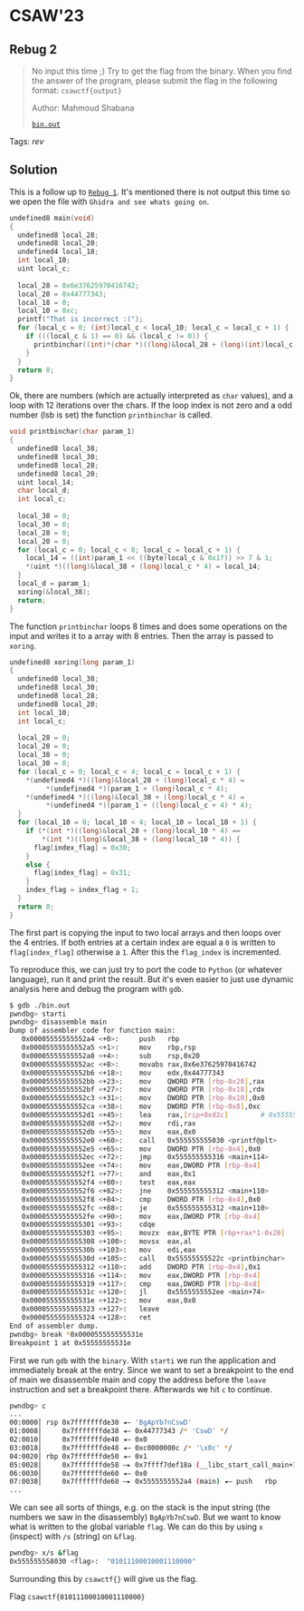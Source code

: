 # CSAW'23

## Rebug 2

> 
> No input this time ;) Try to get the flag from the binary. When you find the answer of the program, please submit the flag in the following format: `csawctf{output}`
>
>  Author: Mahmoud Shabana
>
> [`bin.out`](bin.out)

Tags: _rev_

## Solution
This is a follow up to [`Rebug 1`](../rebug_1/README.md). It's mentioned there is not output this time so we open the file with `Ghidra and see whats going on`.

```c
undefined8 main(void)
{
  undefined8 local_28;
  undefined8 local_20;
  undefined4 local_18;
  int local_10;
  uint local_c;
  
  local_28 = 0x6e37625970416742;
  local_20 = 0x44777343;
  local_18 = 0;
  local_10 = 0xc;
  printf("That is incorrect :(");
  for (local_c = 0; (int)local_c < local_10; local_c = local_c + 1) {
    if (((local_c & 1) == 0) && (local_c != 0)) {
      printbinchar((int)*(char *)((long)&local_28 + (long)(int)local_c));
    }
  }
  return 0;
}
```

Ok, there are numbers (which are actually interpreted as `char` values), and a loop with 12 iterations over the chars. If the loop index is not zero and a odd number (lsb is set) the function `printbinchar` is called.

```c
void printbinchar(char param_1)
{
  undefined8 local_38;
  undefined8 local_30;
  undefined8 local_28;
  undefined8 local_20;
  uint local_14;
  char local_d;
  int local_c;
  
  local_38 = 0;
  local_30 = 0;
  local_28 = 0;
  local_20 = 0;
  for (local_c = 0; local_c < 8; local_c = local_c + 1) {
    local_14 = ((int)param_1 << ((byte)local_c & 0x1f)) >> 7 & 1;
    *(uint *)((long)&local_38 + (long)local_c * 4) = local_14;
  }
  local_d = param_1;
  xoring(&local_38);
  return;
}
```

The function `printbinchar` loops 8 times and does some operations on the input and writes it to a array with 8 entries. Then the array is passed to `xoring`.

```c
undefined8 xoring(long param_1)
{
  undefined8 local_38;
  undefined8 local_30;
  undefined8 local_28;
  undefined8 local_20;
  int local_10;
  int local_c;
  
  local_28 = 0;
  local_20 = 0;
  local_38 = 0;
  local_30 = 0;
  for (local_c = 0; local_c < 4; local_c = local_c + 1) {
    *(undefined4 *)((long)&local_28 + (long)local_c * 4) =
         *(undefined4 *)(param_1 + (long)local_c * 4);
    *(undefined4 *)((long)&local_38 + (long)local_c * 4) =
         *(undefined4 *)(param_1 + ((long)local_c + 4) * 4);
  }
  for (local_10 = 0; local_10 < 4; local_10 = local_10 + 1) {
    if (*(int *)((long)&local_28 + (long)local_10 * 4) ==
        *(int *)((long)&local_38 + (long)local_10 * 4)) {
      flag[index_flag] = 0x30;
    }
    else {
      flag[index_flag] = 0x31;
    }
    index_flag = index_flag + 1;
  }
  return 0;
}
```

The first part is copying the input to two local arrays and then loops over the 4 entries. If both entries at a certain index are equal a `0` is written to `flag[index_flag]` otherwise a `1`. After this the `flag_index` is incremented.

To reproduce this, we can just try to port the code to `Python` (or whatever language), run it and print the result. But it's even easier to just use dynamic analysis here and debug the program with `gdb`.

```bash
$ gdb ./bin.out
pwndbg> starti
pwndbg> disassemble main
Dump of assembler code for function main:
   0x00005555555552a4 <+0>:     push   rbp
   0x00005555555552a5 <+1>:     mov    rbp,rsp
   0x00005555555552a8 <+4>:     sub    rsp,0x20
   0x00005555555552ac <+8>:     movabs rax,0x6e37625970416742
   0x00005555555552b6 <+18>:    mov    edx,0x44777343
   0x00005555555552bb <+23>:    mov    QWORD PTR [rbp-0x20],rax
   0x00005555555552bf <+27>:    mov    QWORD PTR [rbp-0x18],rdx
   0x00005555555552c3 <+31>:    mov    DWORD PTR [rbp-0x10],0x0
   0x00005555555552ca <+38>:    mov    DWORD PTR [rbp-0x8],0xc
   0x00005555555552d1 <+45>:    lea    rax,[rip+0xd2c]        # 0x555555556004
   0x00005555555552d8 <+52>:    mov    rdi,rax
   0x00005555555552db <+55>:    mov    eax,0x0
   0x00005555555552e0 <+60>:    call   0x555555555030 <printf@plt>
   0x00005555555552e5 <+65>:    mov    DWORD PTR [rbp-0x4],0x0
   0x00005555555552ec <+72>:    jmp    0x555555555316 <main+114>
   0x00005555555552ee <+74>:    mov    eax,DWORD PTR [rbp-0x4]
   0x00005555555552f1 <+77>:    and    eax,0x1
   0x00005555555552f4 <+80>:    test   eax,eax
   0x00005555555552f6 <+82>:    jne    0x555555555312 <main+110>
   0x00005555555552f8 <+84>:    cmp    DWORD PTR [rbp-0x4],0x0
   0x00005555555552fc <+88>:    je     0x555555555312 <main+110>
   0x00005555555552fe <+90>:    mov    eax,DWORD PTR [rbp-0x4]
   0x0000555555555301 <+93>:    cdqe
   0x0000555555555303 <+95>:    movzx  eax,BYTE PTR [rbp+rax*1-0x20]
   0x0000555555555308 <+100>:   movsx  eax,al
   0x000055555555530b <+103>:   mov    edi,eax
   0x000055555555530d <+105>:   call   0x55555555522c <printbinchar>
   0x0000555555555312 <+110>:   add    DWORD PTR [rbp-0x4],0x1
   0x0000555555555316 <+114>:   mov    eax,DWORD PTR [rbp-0x4]
   0x0000555555555319 <+117>:   cmp    eax,DWORD PTR [rbp-0x8]
   0x000055555555531c <+120>:   jl     0x5555555552ee <main+74>
   0x000055555555531e <+122>:   mov    eax,0x0
   0x0000555555555323 <+127>:   leave
   0x0000555555555324 <+128>:   ret
End of assembler dump.
pwndbg> break *0x000055555555531e
Breakpoint 1 at 0x55555555531e
```

First we run `gdb` with the `binary`. With `starti` we run the application and immediately break at the entry. Since we want to set a breakpoint to the end of main we disassemble main and copy the address before the `leave` instruction and set a breakpoint there. Afterwards we hit `c` to continue.

```bash
pwndbg> c
...
00:0000│ rsp 0x7fffffffde30 ◂— 'BgApYb7nCswD'
01:0008│     0x7fffffffde38 ◂— 0x44777343 /* 'CswD' */
02:0010│     0x7fffffffde40 ◂— 0x0
03:0018│     0x7fffffffde48 ◂— 0xc0000000c /* '\x0c' */
04:0020│ rbp 0x7fffffffde50 ◂— 0x1
05:0028│     0x7fffffffde58 —▸ 0x7ffff7def18a (__libc_start_call_main+122) ◂— mov    edi, eax
06:0030│     0x7fffffffde60 ◂— 0x0
07:0038│     0x7fffffffde68 —▸ 0x5555555552a4 (main) ◂— push   rbp
...
```

We can see all sorts of things, e.g. on the stack is the input string (the numbers we saw in the disassembly) `BgApYb7nCswD`. But we want to know what is written to the global variable `flag`. We can do this by using `x` (inspect) with `/s` (string) on `&flag`.

```bash
pwndbg> x/s &flag
0x555555558030 <flag>:  "01011100010001110000"
```

Surrounding this by `csawctf{}` will give us the flag.

Flag `csawctf{01011100010001110000}`